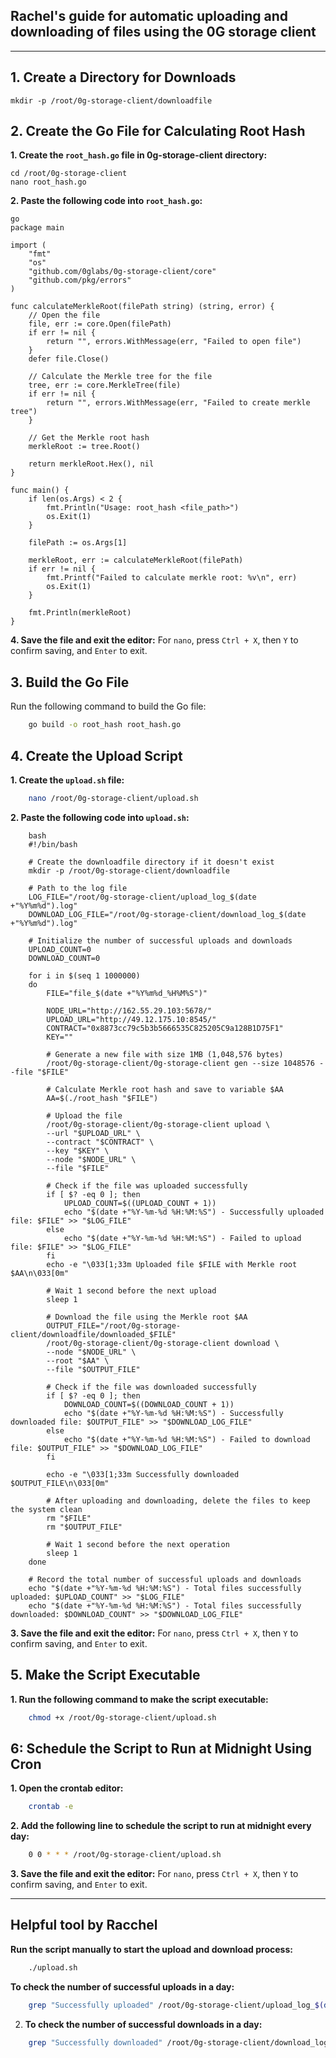 ## Rachel's guide for automatic uploading and downloading of files using the 0G storage client



-----------------------------------------------------------------


## 1. Create a Directory for Downloads
    mkdir -p /root/0g-storage-client/downloadfile
    

## 2. Create the Go File for Calculating Root Hash

**1. Create the `root_hash.go` file in 0g-storage-client directory:**
        
    cd /root/0g-storage-client
    nano root_hash.go

**2. Paste the following code into `root_hash.go`:**

    go
    package main

    import (
        "fmt"
        "os"
        "github.com/0glabs/0g-storage-client/core"
        "github.com/pkg/errors"
    )

    func calculateMerkleRoot(filePath string) (string, error) {
        // Open the file
        file, err := core.Open(filePath)
        if err != nil {
            return "", errors.WithMessage(err, "Failed to open file")
        }
        defer file.Close()

        // Calculate the Merkle tree for the file
        tree, err := core.MerkleTree(file)
        if err != nil {
            return "", errors.WithMessage(err, "Failed to create merkle tree")
        }

        // Get the Merkle root hash
        merkleRoot := tree.Root()

        return merkleRoot.Hex(), nil
    }

    func main() {
        if len(os.Args) < 2 {
            fmt.Println("Usage: root_hash <file_path>")
            os.Exit(1)
        }

        filePath := os.Args[1]

        merkleRoot, err := calculateMerkleRoot(filePath)
        if err != nil {
            fmt.Printf("Failed to calculate merkle root: %v\n", err)
            os.Exit(1)
        }

        fmt.Println(merkleRoot)
    }
    
**4. Save the file and exit the editor:**
   For `nano`, press `Ctrl + X`, then `Y` to confirm saving, and `Enter` to exit.

## 3. Build the Go File
Run the following command to build the Go file:

```bash
    go build -o root_hash root_hash.go
```

## 4. Create the Upload Script

**1. Create the `upload.sh` file:**

```bash
    nano /root/0g-storage-client/upload.sh
```

**2. Paste the following code into `upload.sh`:**

```
    bash
    #!/bin/bash

    # Create the downloadfile directory if it doesn't exist
    mkdir -p /root/0g-storage-client/downloadfile

    # Path to the log file
    LOG_FILE="/root/0g-storage-client/upload_log_$(date +"%Y%m%d").log"
    DOWNLOAD_LOG_FILE="/root/0g-storage-client/download_log_$(date +"%Y%m%d").log"

    # Initialize the number of successful uploads and downloads
    UPLOAD_COUNT=0
    DOWNLOAD_COUNT=0

    for i in $(seq 1 1000000)
    do
        FILE="file_$(date +"%Y%m%d_%H%M%S")"

        NODE_URL="http://162.55.29.103:5678/"
        UPLOAD_URL="http://49.12.175.10:8545/"
        CONTRACT="0x8873cc79c5b3b5666535C825205C9a128B1D75F1"
        KEY=""

        # Generate a new file with size 1MB (1,048,576 bytes)
        /root/0g-storage-client/0g-storage-client gen --size 1048576 --file "$FILE"

        # Calculate Merkle root hash and save to variable $AA
        AA=$(./root_hash "$FILE")

        # Upload the file
        /root/0g-storage-client/0g-storage-client upload \
        --url "$UPLOAD_URL" \
        --contract "$CONTRACT" \
        --key "$KEY" \
        --node "$NODE_URL" \
        --file "$FILE"

        # Check if the file was uploaded successfully
        if [ $? -eq 0 ]; then
            UPLOAD_COUNT=$((UPLOAD_COUNT + 1))
            echo "$(date +"%Y-%m-%d %H:%M:%S") - Successfully uploaded file: $FILE" >> "$LOG_FILE"
        else
            echo "$(date +"%Y-%m-%d %H:%M:%S") - Failed to upload file: $FILE" >> "$LOG_FILE"
        fi
        echo -e "\033[1;33m Uploaded file $FILE with Merkle root $AA\n\033[0m"

        # Wait 1 second before the next upload
        sleep 1

        # Download the file using the Merkle root $AA
        OUTPUT_FILE="/root/0g-storage-client/downloadfile/downloaded_$FILE"
        /root/0g-storage-client/0g-storage-client download \
        --node "$NODE_URL" \
        --root "$AA" \
        --file "$OUTPUT_FILE"

        # Check if the file was downloaded successfully
        if [ $? -eq 0 ]; then
            DOWNLOAD_COUNT=$((DOWNLOAD_COUNT + 1))
            echo "$(date +"%Y-%m-%d %H:%M:%S") - Successfully downloaded file: $OUTPUT_FILE" >> "$DOWNLOAD_LOG_FILE"
        else
            echo "$(date +"%Y-%m-%d %H:%M:%S") - Failed to download file: $OUTPUT_FILE" >> "$DOWNLOAD_LOG_FILE"
        fi

        echo -e "\033[1;33m Successfully downloaded $OUTPUT_FILE\n\033[0m"

        # After uploading and downloading, delete the files to keep the system clean
        rm "$FILE"
        rm "$OUTPUT_FILE"

        # Wait 1 second before the next operation
        sleep 1
    done

    # Record the total number of successful uploads and downloads
    echo "$(date +"%Y-%m-%d %H:%M:%S") - Total files successfully uploaded: $UPLOAD_COUNT" >> "$LOG_FILE"
    echo "$(date +"%Y-%m-%d %H:%M:%S") - Total files successfully downloaded: $DOWNLOAD_COUNT" >> "$DOWNLOAD_LOG_FILE"
```

**3. Save the file and exit the editor:**
For `nano`, press `Ctrl + X`, then `Y` to confirm saving, and `Enter` to exit.

## 5. Make the Script Executable

**1. Run the following command to make the script executable:**

```bash
    chmod +x /root/0g-storage-client/upload.sh
```

## 6: Schedule the Script to Run at Midnight Using Cron

**1. Open the crontab editor:**

```bash
    crontab -e
```

**2. Add the following line to schedule the script to run at midnight every day:**

```bash
    0 0 * * * /root/0g-storage-client/upload.sh
```

**3. Save the file and exit the editor:**
For `nano`, press `Ctrl + X`, then `Y` to confirm saving, and `Enter` to exit.

-----------------------------------------------------------------

## Helpful tool by Racchel

 **Run the script manually to start the upload and download process:**

```bash
    ./upload.sh
```

 **To check the number of successful uploads in a day:**

```bash
    grep "Successfully uploaded" /root/0g-storage-client/upload_log_$(date +"%Y%m%d").log | wc -l
```

2. **To check the number of successful downloads in a day:**

```bash
    grep "Successfully downloaded" /root/0g-storage-client/download_log_$(date +"%Y%m%d").log | wc -l
```

